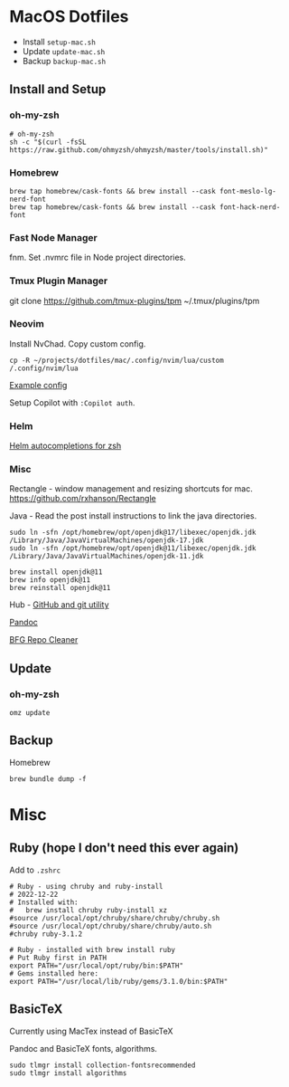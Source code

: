 # MacOS Dotfiles

- Install `setup-mac.sh`
- Update `update-mac.sh`
- Backup `backup-mac.sh`

## Install and Setup

### oh-my-zsh

```shell
# oh-my-zsh
sh -c "$(curl -fsSL https://raw.github.com/ohmyzsh/ohmyzsh/master/tools/install.sh)"
```

### Homebrew

```shell
brew tap homebrew/cask-fonts && brew install --cask font-meslo-lg-nerd-font
brew tap homebrew/cask-fonts && brew install --cask font-hack-nerd-font
```

### Fast Node Manager

fnm. Set .nvmrc file in Node project directories.

### Tmux Plugin Manager

git clone https://github.com/tmux-plugins/tpm ~/.tmux/plugins/tpm

### Neovim

Install NvChad.
Copy custom config.

`cp -R ~/projects/dotfiles/mac/.config/nvim/lua/custom /.config/nvim/lua`

[Example config](https://github.com/NvChad/example_config/tree/v2.0_featureful)

Setup Copilot with `:Copilot auth`.

### Helm

[Helm autocompletions for zsh](https://helm.sh/docs/helm/helm_completion_zsh/)
 
### Misc

Rectangle - window management and resizing shortcuts for mac. https://github.com/rxhanson/Rectangle

Java - Read the post install instructions to link the java directories.

```shell
sudo ln -sfn /opt/homebrew/opt/openjdk@17/libexec/openjdk.jdk /Library/Java/JavaVirtualMachines/openjdk-17.jdk
sudo ln -sfn /opt/homebrew/opt/openjdk@11/libexec/openjdk.jdk /Library/Java/JavaVirtualMachines/openjdk-11.jdk

brew install openjdk@11
brew info openjdk@11
brew reinstall openjdk@11
```

Hub - [GitHub and git utility](https://hub.github.com/)

[Pandoc](https://pandoc.org/installing.html#macos)

[BFG Repo Cleaner](https://rtyley.github.io/bfg-repo-cleaner/)

## Update

### oh-my-zsh

```shell
omz update
```

## Backup 

Homebrew

```shell
brew bundle dump -f 
```

# Misc

## Ruby (hope I don't need this ever again)

Add to `.zshrc`

```shell
# Ruby - using chruby and ruby-install
# 2022-12-22
# Installed with: 
# 	brew install chruby ruby-install xz
#source /usr/local/opt/chruby/share/chruby/chruby.sh
#source /usr/local/opt/chruby/share/chruby/auto.sh
#chruby ruby-3.1.2

# Ruby - installed with brew install ruby
# Put Ruby first in PATH
export PATH="/usr/local/opt/ruby/bin:$PATH"
# Gems installed here:
export PATH="/usr/local/lib/ruby/gems/3.1.0/bin:$PATH"
```

## BasicTeX

Currently using MacTex instead of BasicTeX

Pandoc and BasicTeX fonts, algorithms.
```shell
sudo tlmgr install collection-fontsrecommended
sudo tlmgr install algorithms
```
